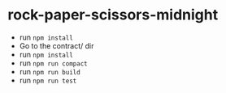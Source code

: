 # rock-paper-scissors-midnight
* run ```npm install```
* Go to the contract/ dir 
* run ```npm install```
* run ```npm run compact``` 
* run ```npm run build``` 
* run ```npm run test``` 